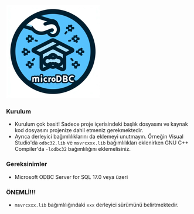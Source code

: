 ![logo](image.png)

### Kurulum
  * Kurulum çok basit! Sadece proje içerisindeki başlık dosyasını ve kaynak kod dosyasını projenize dahil etmeniz gerekmektedir.
  * Ayrıca derleyici bağımlılıklarını da eklemeyi unutmayın. Örneğin Visual Studio'da `odbc32.lib` ve `msvrcxxx.lib` bağımlılıkları eklenirken GNU C++ Compiler'da `-lodbc32` bağımlılığını eklemelisiniz.

### Gereksinimler
  * Microsoft ODBC Server for SQL 17.0 veya üzeri

### ÖNEMLİ!!!
  * `msvrcxxx.lib` bağımlılığındaki `xxx` derleyici sürümünü belirtmektedir.
